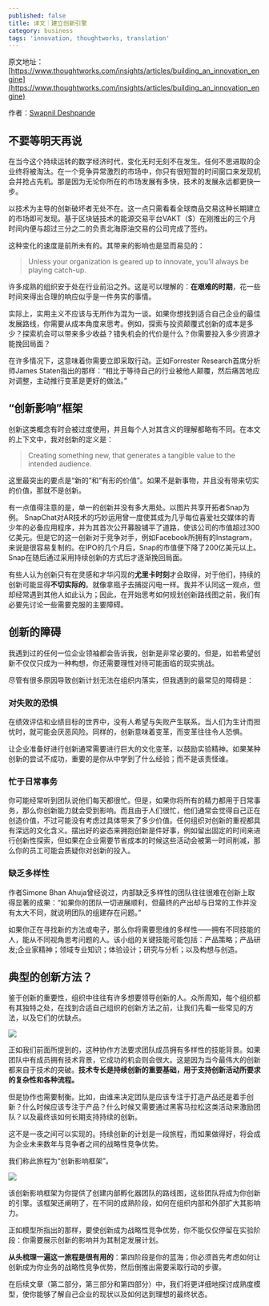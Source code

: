 ```yaml
---
published: false
title: 译文｜建立创新引擎
category: business
tags: 'innovation, thoughtworks, translation'
---
```

原文地址：[https://www.thoughtworks.com/insights/articles/building_an_innovation_engine](https://www.thoughtworks.com/insights/articles/building_an_innovation_engine)

作者：[Swapnil Deshpande](https://www.thoughtworks.com/profiles/swapnil-deshpande)

## 不要等明天再说

在当今这个持续运转的数字经济时代，变化无时无刻不在发生。任何不思进取的企业终将被淘汰。在一个竞争异常激烈的市场中，你只有很短暂的时间窗口来发现机会并抢占先机。那是因为无论你所在的市场发展有多快，技术的发展永远都更快一步。

以技术为主导的创新破坏者无处不在。这一点只需看看全球商品交易这种长期建立的市场即可发现。基于区块链技术的能源交易平台VAKT（$）在刚推出的三个月时间内便与超过三分之二的负责北海原油交易的公司完成了签约。

这种变化的速度是前所未有的。其带来的影响也是显而易见的：

> Unless your organization is geared up to innovate, you’ll always be playing catch-up. 

许多成熟的组织安于处在行业前沿之外。这是可以理解的：**在艰难的时期**，花一些时间来得出合理的响应似乎是一件务实的事情。

实际上，实用主义不应该与无所作为混为一谈。如果你想找到适合自己企业的最佳发展路线，你需要从成本角度来思考。例如，探索与投资颠覆式创新的成本是多少？探索机会可以带来多少收益？错失机会的代价是什么？你需要投入多少资源才能挽回局面？

在许多情况下，这意味着你需要立即采取行动。正如Forrester Research首席分析师James Staten指出的那样：“相比于等待自己的行业被他人颠覆，然后痛苦地应对调整，主动推行变革是更好的做法。”

## “创新影响”框架

创新这类概念有时会被过度使用，并且每个人对其含义的理解都略有不同。在本文的上下文中，我对创新的定义是：

> Creating something new, that generates a tangible value to the intended audience.

这里最突出的要点是“新的”和“有形的价值”。如果不是新事物，并且没有带来切实的价值，那就不是创新。

有一点值得注意的是，单一的创新并没有多大用处。以图片共享开拓者Snap为例。 SnapChat对AR技术的巧妙运用曾一度使其成为几乎每位喜爱社交媒体的青少年的必备应用程序，并为其首次公开募股铺平了道路，使该公司的市值超过300亿美元。但是它的这一创新对于竞争对手，例如Facebook所拥有的Instagram，来说是很容易复制的。在IPO的几个月后，Snap的市值便下降了200亿美元以上。 Snap在随后通过采用持续创新的方式后才逐渐挽回局面。

有些人认为创新只有在灵感和才华闪现的**尤里卡时刻**才会取得，对于他们，持续的创新可能显得**不切实际的**。就像拿瓶子去捕捉闪电一样。我并不认同这一观点，但却经常遇到其他人如此认为；因此，在开始思考如何规划创新路线图之前，我们有必要先讨论一些需要克服的主要障碍。

## 创新的障碍

我遇到过的任何一位企业领袖都会告诉我，创新是非常必要的。但是，如若希望创新不仅仅只成为一种构想，你还需要理性对待可能面临的现实挑战。

尽管有很多原因导致创新计划无法在组织内落实，但我遇到的最常见的障碍是：

### 对失败的恐惧

在绩效评估和业绩目标的世界中，没有人希望与失败产生联系。当人们为生计而担忧时，就可能会厌恶风险。同样的，创新意味着变革，而变革往往令人恐惧。

让企业准备好进行创新通常需要进行巨大的文化变革，以鼓励实验精神。如果某种创新的尝试不成功，重要的是你从中学到了什么经验；而不是该责怪谁。

### 忙于日常事务

你可能经常听到团队说他们每天都很忙。但是，如果你将所有的精力都用于日常事务，那么你创新能力就会受到影响。而且由于人们很忙，他们通常会觉得自己正在创造价值，不过可能没有考虑过具体带来了多少价值。任何组织对创新的重视都具有深远的文化含义。摆出好的姿态来拥抱创新是件好事，例如留出固定的时间来进行创新性探索，但如果在企业需要节省成本的时候这些活动会被第一时间削减，那么你的员工可能会质疑你对创新的投入。

### 缺乏多样性

作者Simone Bhan Ahuja曾经说过，内部缺乏多样性的团队往往很难在创新上取得显著的成果：“如果你的团队一切进展顺利，但最终的产出却与日常的工作并没有太大不同，就说明团队的组建存在问题。”

如果你正在寻找新的方法或电子，那么你将需要思维的多样性——拥有不同技能的人，能从不同视角思考问题的人。该小组的关键技能可能包括：产品策略；产品研发;企业家精神；领域专业知识；体验设计；研究与分析；以及构想与创造。

## 典型的创新方法？

鉴于创新的重要性，组织中往往有许多想要领导创新的人。众所周知，每个组织都有其独特之处，在找到合适自己组织的创新方法之前，让我们先看一些常见的方法，以及它们的优缺点。

![](https://goooooouwa.oss-cn-beijing.aliyuncs.com/img/20210609171504.jpg)

正如我们前面所提到的，这种协作方法要求团队成员拥有多样性的技能背景。如果团队中有成员拥有技术背景，它成功的机会则会很大。这是因为当今最伟大的创新都来自于技术的突破。**技术专长是持续创新的重要基础，用于支持创新活动所要求的复杂性和各种流程。**

但是协作也需要制衡。比如，由谁来决定团队是应该专注于打造产品还是着手创新？什么时候应该专注于产品？什么时候又需要通过黑客马拉松这类活动来激励团队？以及最终该如何长期支持持续的创新。

这不是一夜之间可以实现的。持续创新的计划是一段旅程，而如果做得好，将会成为企业未来数年与竞争者之间的战略性竞争优势。

我们称此旅程为“创新影响框架”。

![](https://goooooouwa.oss-cn-beijing.aliyuncs.com/img/20210609171520.jpg)

该创新影响框架为你提供了创建内部孵化器团队的路线图，这些团队将成为你创新的引擎。该框架还阐明了，在不同的成熟阶段，如何在组织内部和外部扩大其影响力。

正如模型所指出的那样，要使创新成为战略性竞争优势，你不能仅仅停留在实验阶段：你需要展示创新的影响并为其制定发展计划。

**从头梳理一遍这一旅程是很有用的**：第四阶段是你的蓝海；你必须首先考虑如何让创新成为你业务的战略性竞争优势，然后倒推出需要采取行动的步骤。

在后续文章（第二部分，第三部分和第四部分）中，我们将更详细地探讨成熟度模型，使你能够了解自己企业的现状以及如何达到理想的最终状态。
